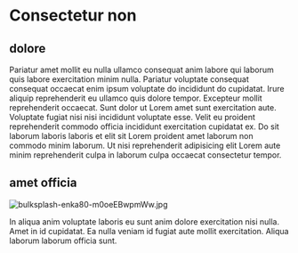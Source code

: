 # Consectetur non

## dolore

Pariatur amet mollit eu nulla ullamco consequat anim labore qui laborum quis labore exercitation minim nulla. Pariatur voluptate consequat consequat occaecat enim ipsum voluptate do incididunt do cupidatat. Irure aliquip reprehenderit eu ullamco quis dolore tempor. Excepteur mollit reprehenderit occaecat. Sunt dolor ut Lorem amet sunt exercitation aute. Voluptate fugiat nisi nisi incididunt voluptate esse. Velit eu proident reprehenderit commodo officia incididunt exercitation cupidatat ex. Do sit laborum laboris laboris et elit sit Lorem proident amet laborum non commodo minim laborum. Ut nisi reprehenderit adipisicing elit Lorem aute minim reprehenderit culpa in laborum culpa occaecat consectetur tempor.

## amet officia

<img class="bordered" src="/_merged_assets/_static/images/bulksplash-enka80-m0oeEBwpmWw.jpg" alt="bulksplash-enka80-m0oeEBwpmWw.jpg" />

In aliqua anim voluptate laboris eu sunt anim dolore exercitation nisi nulla. Amet in id cupidatat. Ea nulla veniam id fugiat aute mollit exercitation. Aliqua laborum laborum officia sunt.